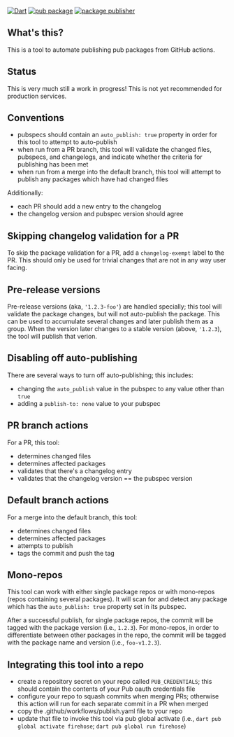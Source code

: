 [![Dart](https://github.com/devoncarew/firehose/actions/workflows/dart.yaml/badge.svg)](https://github.com/devoncarew/firehose/actions/workflows/dart.yaml)
[![pub package](https://img.shields.io/pub/v/firehose.svg)](https://pub.dev/packages/firehose)
[![package publisher](https://img.shields.io/pub/publisher/firehose.svg)](https://pub.dev/packages/firehose/publisher)

## What's this?

This is a tool to automate publishing pub packages from GitHub actions.

## Status

This is very much still a work in progress! This is not yet recommended for
production services.

## Conventions

- pubspecs should contain an `auto_publish: true` property in order for this
  tool to attempt to auto-publish
- when run from a PR branch, this tool will validate the changed files, pubspecs,
  and changelogs, and indicate whether the criteria for publishing has been met
- when run from a merge into the default branch, this tool will attempt to
  publish any packages which have had changed files

Additionally:
- each PR should add a new entry to the changelog
- the changelog version and pubspec version should agree

## Skipping changelog validation for a PR

To skip the package validation for a PR, add a `changelog-exempt` label to the
PR. This should only be used for trivial changes that are not in any way user
facing.

## Pre-release versions

Pre-release versions (aka, `'1.2.3-foo'`) are handled specially; this tool
will validate the package changes, but will not auto-publish the package. This
can be used to accumulate several changes and later publish them as a group.
When the version later changes to a stable version (above, `'1.2.3`), the tool
will publish that verion.

## Disabling off auto-publishing

There are several ways to turn off auto-publishing; this includes:

- changing the `auto_publish` value in the pubspec to any value other than
`true`
- adding a `publish-to: none` value to your pubspec

## PR branch actions

For a PR, this tool:

- determines changed files
- determines affected packages
- validates that there's a changelog entry
- validates that the changelog version == the pubspec version

## Default branch actions

For a merge into the default branch, this tool:

- determines changed files
- determines affected packages
- attempts to publish
- tags the commit and push the tag

## Mono-repos

This tool can work with either single package repos or with mono-repos (repos
containing several packages). It will scan for and detect any package which
has the `auto_publish: true` property set in its pubspec.

After a successful publish, for single package repos, the commit will be tagged
with the package version (i.e., `1.2.3`). For mono-repos, in order to differentiate
between other packages in the repo, the commit will be tagged with the package
name and version (i.e., `foo-v1.2.3`).

## Integrating this tool into a repo

- create a repository secret on your repo called `PUB_CREDENTIALS`; this should
  contain the contents of your Pub oauth credentials file
- configure your repo to squash commits when merging PRs; otherwise this action
  will run for each separate commit in a PR when merged
- copy the .github/workflows/publish.yaml file to your repo
- update that file to invoke this tool via pub global activate (i.e.,
  `dart pub global activate firehose`; `dart pub global run firehose`)
